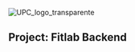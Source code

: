 

![UPC_logo_transparente](https://user-images.githubusercontent.com/77755041/133364393-4092c362-575e-406f-8f65-47d51247135c.png)


## Project: Fitlab Backend
